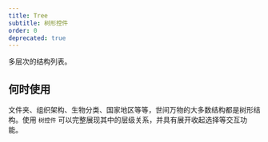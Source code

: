 ```yaml
---
title: Tree
subtitle: 树形控件
order: 0
deprecated: true
---
```


多层次的结构列表。

## 何时使用

文件夹、组织架构、生物分类、国家地区等等，世间万物的大多数结构都是树形结构。使用 `树控件` 可以完整展现其中的层级关系，并具有展开收起选择等交互功能。

